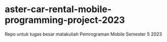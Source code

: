 # aster-car-rental-mobile-programming-project-2023
Repo untuk tugas besar matakuliah Pemrograman Mobile Semester 5 2023
